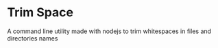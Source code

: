 # Trim Space

A command line utility made with nodejs to trim whitespaces in files and directories names
